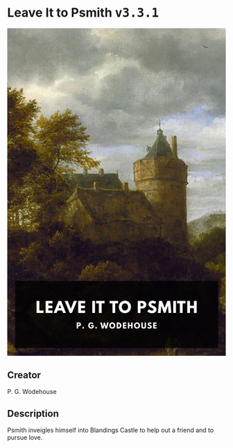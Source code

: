 
# Leave It to Psmith <kbd>v3.3.1</kbd>

<center>
  <img src="./cover-1024.jpg"/>
</center>

## Creator
P. G. Wodehouse

## Description
Psmith inveigles himself into Blandings Castle to help out a friend and to pursue love.

